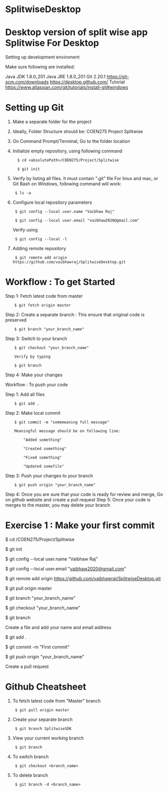 # SplitwiseDesktop
Desktop version of split wise app
Splitwise For Desktop
=====================


Setting up development enviroment

Make sure following are installed:

Java JDK 1.8.0_201
Java JRE 1.8.0_201
Git 2.20.1	https://git-scm.com/downloads
https://desktop.github.com/
Tutorial https://www.atlassian.com/git/tutorials/install-git#windows


Setting up Git
==============

1. Make a separate folder for the project
2. Ideally, Folder Structure should be:
		COEN275
			Project
				Splitwise

3. On Command Prompt/Terminal, Go to the folder location
4. Initialize empty repository, using following command

		 $ cd <absolutePath>/COEN275/Project/Splitwise
		 
		 $ git init
5. Verify by listing all files. It must contain ".git" file
	For linux and mac, or Git Bash on Windows, following command will work:
	
		$ ls -a
		
6. Configure local repository parameters
	
		$ git config --local user.name "Vaibhaw Raj"
		
		$ git config --local user.email "vaibhaw2020@gmail.com"
	Verify using
	
		$ git config --local -l
7. Adding remote repository
	
		$ git remote add origin https://github.com/vaibhawraj/SplitwiseDesktop.git


Workflow : To get Started
==========================
Step 1: Fetch latest code from master

		$ git fetch origin master

Step 2: Create a separate branch : This ensure that original code is preserved

		$ git branch "your_branch_name"

Step 3: Switch to your branch

		$ git checkout "your_branch_name"
		
		Verify by typing
		
		$ git branch

Step 4: Make your changes

Workflow : To push your code

Step 1: Add all files

		$ git add .
		
Step 2: Make local commit

		$ git commit -m "somemeaning full message"
		
		Meaningful message should be on following line:
		
			"Added something"
			
			"Created something"
			
			"Fixed something"
			
			"Updated somefile"
Step 3: Push your changes to your branch

		$ git push origin "your_branch_name"

Step 4: Once you are sure that your code is ready for review and merge, Go on github website and create a pull request
Step 5: Once your code is merges to the master, you may delete your branch


Exercise 1 : Make your first commit
===================================

$ cd <absolutePath>/COEN275/Project/Splitwise
	
$ git init

$ git config --local user.name "Vaibhaw Raj"

$ git config --local user.email "vaibhaw2020@gmail.com"

$ git remote add origin https://github.com/vaibhawraj/SplitwiseDesktop.git

$ git pull origin master

$ git branch "your_branch_name"

$ git checkout "your_branch_name"

$ git branch

Create a file and add your name and email address

$ git add .

$ git commit -m "First commit"

$ git push origin "your_branch_name"

Create a pull request


Github Cheatsheet
=================

1. To fetch latest code from "Master" branch

		$ git pull origin master

2. Create your separate branch

		$ git branch SplitwiseSDK

3. View your current working branch

		$ git branch

4. To switch branch

		$ git checkout <branch_name>

5. To delete branch

		$ git branch -d <branch_name>





